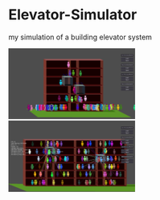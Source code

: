 # Elevator-Simulator
my simulation of a building elevator system

<img src="https://github.com/Rocket-007/Elevator-Simulator/blob/main/github_page_files/elevator_ScreenShot.png" alt="" width="50%"/>

<img src="https://github.com/Rocket-007/Elevator-Simulator/blob/main/github_page_files/elevator_ScreenShot2.png" alt="" width="50%"/>



